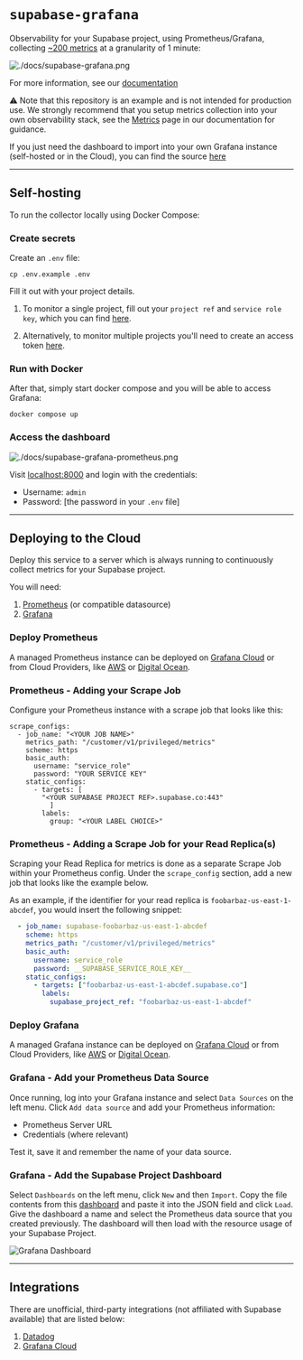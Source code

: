 # `supabase-grafana`

Observability for your Supabase project, using Prometheus/Grafana, collecting [~200 metrics](./docs/metrics.md) at a granularity of 1 minute:

![./docs/supabase-grafana.png](./docs/supabase-grafana.png)

For more information, see our [documentation](https://supabase.com/docs/guides/telemetry/metrics)

⚠️ Note that this repository is an example and is not intended for production use. We strongly recommend that you setup metrics collection into your own observability stack, see the [Metrics](https://supabase.com/docs/guides/telemetry/metrics) page in our documentation for guidance.

If you just need the dashboard to import into your own Grafana instance (self-hosted or in the Cloud), you can find the source [here](./dashboard.json)

---

## Self-hosting

To run the collector locally using Docker Compose:

### Create secrets

Create an `.env` file:

```
cp .env.example .env
```

Fill it out with your project details.

1. To monitor a single project, fill out your `project ref` and `service role key`,  which you can find [here](https://app.supabase.com/project/_/settings/api).

2. Alternatively, to monitor multiple projects you'll need to create an access token [here](https://supabase.com/dashboard/account/tokens).

### Run with Docker

After that, simply start docker compose and you will be able to access Grafana:

```
docker compose up
```

### Access the dashboard

![./docs/supabase-grafana-prometheus.png](./docs/supabase-grafana-prometheus.png)

Visit [localhost:8000](http://localhost:8000) and login with the credentials:

- Username: `admin`
- Password: [the password in your `.env` file]

---

## Deploying to the Cloud

Deploy this service to a server which is always running to continuously collect metrics for your Supabase project.

You will need:
1. [Prometheus](https://prometheus.io/docs/introduction/overview/) (or compatible datasource)
2. [Grafana](https://grafana.com/docs/grafana/latest/)

### Deploy Prometheus

A managed Prometheus instance can be deployed on [Grafana Cloud](https://grafana.com/docs/grafana/latest/getting-started/get-started-grafana-prometheus/) or from Cloud Providers, like [AWS](https://aws.amazon.com/prometheus/) or [Digital Ocean](https://marketplace.digitalocean.com/apps/prometheus).

### Prometheus - Adding your Scrape Job

Configure your Prometheus instance with a scrape job that looks like this:
```
scrape_configs:
  - job_name: "<YOUR JOB NAME>"
    metrics_path: "/customer/v1/privileged/metrics"
    scheme: https
    basic_auth:
      username: "service_role"
      password: "YOUR SERVICE KEY"
    static_configs:
      - targets: [
        "<YOUR SUPABASE PROJECT REF>.supabase.co:443"
          ]
        labels:
          group: "<YOUR LABEL CHOICE>"
```

### Prometheus - Adding a Scrape Job for your Read Replica(s)

Scraping your Read Replica for metrics is done as a separate Scrape Job within your Prometheus config. Under the `scrape_config` section, add a new job that looks like the example below.

As an example, if the identifier for your read replica is `foobarbaz-us-east-1-abcdef`, you would insert the following snippet:


```yaml
  - job_name: supabase-foobarbaz-us-east-1-abcdef
    scheme: https
    metrics_path: "/customer/v1/privileged/metrics"
    basic_auth:
      username: service_role
      password: __SUPABASE_SERVICE_ROLE_KEY__
    static_configs:
      - targets: ["foobarbaz-us-east-1-abcdef.supabase.co"]
        labels:
          supabase_project_ref: "foobarbaz-us-east-1-abcdef"
```
### Deploy Grafana

A managed Grafana instance can be deployed on [Grafana Cloud](https://grafana.com/docs/grafana/latest/getting-started/get-started-grafana-prometheus/) or from Cloud Providers, like [AWS](https://aws.amazon.com/grafana/) or [Digital Ocean](https://marketplace.digitalocean.com/apps/grafana).

### Grafana - Add your Prometheus Data Source

Once running, log into your Grafana instance and select `Data Sources` on the left menu. Click `Add data source` and add your Prometheus information:
- Prometheus Server URL
- Credentials (where relevant)

Test it, save it and remember the name of your data source.

### Grafana - Add the Supabase Project Dashboard

Select `Dashboards` on the left menu, click `New` and then `Import`. Copy the file contents from this [dashboard](./dashboard.json) and paste it into the JSON field and click `Load`. Give the dashboard a name and select the Prometheus data source that you created previously. The dashboard will then load with the resource usage of your Supabase Project.

![Grafana Dashboard](./docs/supabase-grafana-prometheus.png)

---

## Integrations

There are unofficial, third-party integrations (not affiliated with Supabase available) that are listed below:

1. [Datadog](https://docs.datadoghq.com/integrations/supabase/)
2. [Grafana Cloud](https://grafana.com/docs/grafana-cloud/monitor-infrastructure/integrations/integration-reference/integration-supabase/)
